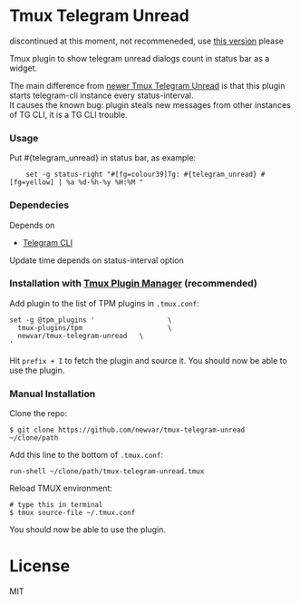 # Tmux Telegram Unread

discontinued at this moment, not recommeneded, use [this version](https://github.com/newvar/tmux-telegram-daemon-unread) please

Tmux plugin to show telegram unread dialogs count in status bar as a widget.

The main difference from [newer Tmux Telegram Unread](https://github.com/newvar/tmux-telegram-daemon-unread) is that this plugin starts telegram-cli instance every status-interval.<br/>
It causes the known bug: plugin steals new messages from other instances of TG CLI, it is a TG CLI trouble.

### Usage

Put #{telegram_unread} in status bar, as example:

        set -g status-right "#[fg=colour39]Tg: #{telegram_unread} #[fg=yellow] | %a %d-%h-%y %H:%M "

### Dependecies

Depends on
* [Telegram CLI](https://github.com/vysheng/tg)

Update time depends on status-interval option

### Installation with [Tmux Plugin Manager](https://github.com/tmux-plugins/tpm) (recommended)

Add plugin to the list of TPM plugins in `.tmux.conf`:

    set -g @tpm_plugins '                  \
      tmux-plugins/tpm                     \
      newvar/tmux-telegram-unread   \
    '

Hit `prefix + I` to fetch the plugin and source it. You should now be able to
use the plugin.

### Manual Installation

Clone the repo:

    $ git clone https://github.com/newvar/tmux-telegram-unread ~/clone/path

Add this line to the bottom of `.tmux.conf`:

    run-shell ~/clone/path/tmux-telegram-unread.tmux

Reload TMUX environment:

    # type this in terminal
    $ tmux source-file ~/.tmux.conf

You should now be able to use the plugin.

# License

MIT
